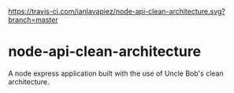 https://travis-ci.com/ianlavapiez/node-api-clean-architecture.svg?branch=master

# node-api-clean-architecture
A node express application built with the use of Uncle Bob's clean architecture.
